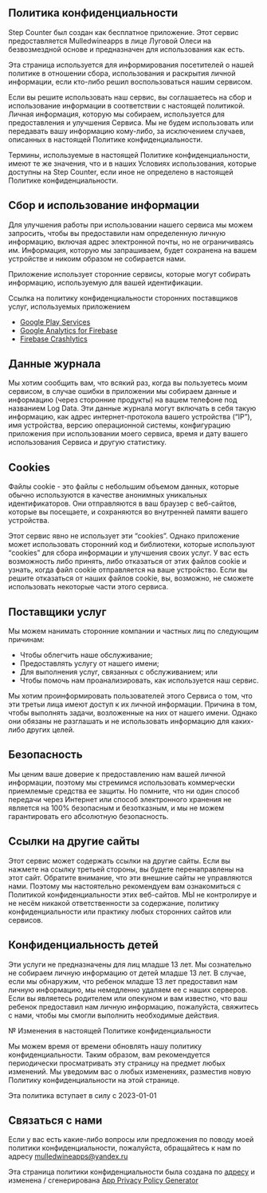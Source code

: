 ## Политика конфиденциальности
Step Counter был создан как бесплатное приложение. Этот сервис предоставляется Mulledwineapps в лице Луговой Олеси на безвозмездной основе и предназначен для использования как есть.

Эта страница используется для информирования посетителей о нашей политике в отношении сбора, использования и раскрытия личной информации, если кто-либо решил воспользоваться нашим сервисом.

Если вы решите использовать наш сервис, вы соглашаетесь на сбор и использование информации в соответствии с настоящей политикой. Личная информация, которую мы собираем, используется для предоставления и улучшения Сервиса. Мы не будем использовать или передавать вашу информацию кому-либо, за исключением случаев, описанных в настоящей Политике конфиденциальности.

Термины, используемые в настоящей Политике конфиденциальности, имеют те же значения, что и в наших Условиях использования, которые доступны на Step Counter, если иное не определено в настоящей Политике конфиденциальности.

## Сбор и использование информации

Для улучшения работы при использовании нашего сервиса мы можем запросить, чтобы вы предоставили нам определенную личную информацию, включая адрес электронной почты, но не ограничиваясь им. Информация, которую мы запрашиваем, будет сохранена на вашем устройстве и никоим образом не собирается нами.

Приложение использует сторонние сервисы, которые могут собирать информацию, используемую для вашей идентификации.

Ссылка на политику конфиденциальности сторонних поставщиков услуг, используемых приложением

*   [Google Play Services](https://www.google.com/policies/privacy/)
*   [Google Analytics for Firebase](https://firebase.google.com/policies/analytics)
*   [Firebase Crashlytics](https://firebase.google.com/support/privacy/)					   

## Данные журнала

Мы хотим сообщить вам, что всякий раз, когда вы пользуетесь моим сервисом, в случае ошибки в приложении мы собираем данные и информацию (через сторонние продукты) на вашем телефоне под названием Log Data. Эти данные журнала могут включать в себя такую информацию, как адрес интернет-протокола вашего устройства (“IP”), имя устройства, версию операционной системы, конфигурацию приложения при использовании моего сервиса, время и дату вашего использования Сервиса и другую статистику.

## Cookies

Файлы cookie - это файлы с небольшим объемом данных, которые обычно используются в качестве анонимных уникальных идентификаторов. Они отправляются в ваш браузер с веб-сайтов, которые вы посещаете, и сохраняются во внутренней памяти вашего устройства.

Этот сервис явно не использует эти “cookies”. Однако приложение может использовать сторонний код и библиотеки, которые используют “cookies” для сбора информации и улучшения своих услуг. У вас есть возможность либо принять, либо отказаться от этих файлов cookie и узнать, когда файл cookie отправляется на ваше устройство. Если вы решите отказаться от наших файлов cookie, вы, возможно, не сможете использовать некоторые части этого сервиса.

## Поставщики услуг

Мы можем нанимать сторонние компании и частных лиц по следующим причинам:

*   Чтобы облегчить наше обслуживание;
*   Предоставлять услугу от нашего имени;
*   Для выполнения услуг, связанных с обслуживанием; или
*   Чтобы помочь нам проанализировать, как используется наш сервис.

Мы хотим проинформировать пользователей этого Сервиса о том, что эти третьи лица имеют доступ к их личной информации. Причина в том, чтобы выполнять задачи, возложенные на них от нашего имени. Однако они обязаны не разглашать и не использовать информацию для каких-либо других целей.

## Безопасность

Мы ценим ваше доверие к предоставлению нам вашей личной информации, поэтому мы стремимся использовать коммерчески приемлемые средства ее защиты. Но помните, что ни один способ передачи через Интернет или способ электронного хранения не является на 100% безопасным и безотказным, и мы не можем гарантировать его абсолютную безопасность.

## Ссылки на другие сайты

Этот сервис может содержать ссылки на другие сайты. Если вы нажмете на ссылку третьей стороны, вы будете перенаправлены на этот сайт. Обратите внимание, что эти внешние сайты не управляются нами. Поэтому мы настоятельно рекомендуем вам ознакомиться с Политикой конфиденциальности этих веб-сайтов. МЫ не контролируе и не несём никакой ответственности за содержание, политику конфиденциальности или практику любых сторонних сайтов или сервисов.

## Конфиденциальность детей

Эти услуги не предназначены для лиц младше 13 лет. Мы сознательно не собираем личную информацию от детей младше 13 лет. В случае, если мы обнаружим, что ребенок младше 13 лет предоставил нам личную информацию, мы немедленно удаляем ее с наших серверов. Если вы являетесь родителем или опекуном и вам известно, что ваш ребенок предоставил нам личную информацию, пожалуйста, свяжитесь с нами, чтобы мы смогли выполнить необходимые действия.

№ Изменения в настоящей Политике конфиденциальности

Мы можем время от времени обновлять нашу политику конфиденциальности. Таким образом, вам рекомендуется периодически просматривать эту страницу на предмет любых изменений. Мы уведомим вас о любых изменениях, разместив новую Политику конфиденциальности на этой странице.

Эта политика вступает в силу с 2023-01-01

## Связаться с нами

Если у вас есть какие-либо вопросы или предложения по поводу моей политики конфиденциальности, пожалуйста, обращайтесь к нам по адресу mulledwineapps@yandex.ru

Эта страница политики конфиденциальности была создана по [адресу](https://github.com/Th1ngshappen/share/blob/main/babysleeptracker_privacy.md) и изменена / сгенерирована [App Privacy Policy Generator](https://app-privacy-policy-generator.nisrulz.com/)
